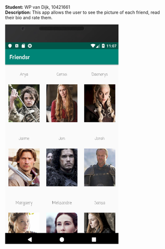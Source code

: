 **Student:** WP van Dijk, 10421661  
**Description:** This app allows the user to see the picture of each friend, read their bio and rate them.

![Image of App 'Friends'](https://github.com/MyBunzor/friendsr/blob/master/docs/Friendsr.png)
